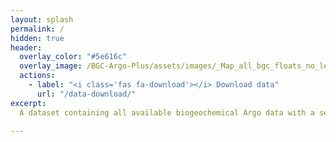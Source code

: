```yaml
---
layout: splash
permalink: /
hidden: true
header:
  overlay_color: "#5e616c"
  overlay_image: /BGC-Argo-Plus/assets/images/_Map_all_bgc_floats_no_legend.png
  actions:
    - label: "<i class='fas fa-download'></i> Download data"
      url: "/data-download/"
excerpt:
  A dataset containing all available biogeochemical Argo data with a secondary quality control applied. Data available as individual float files or in monthly 1x1 gridded options. 
 
---
```


